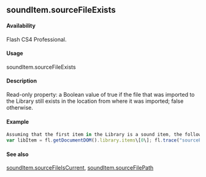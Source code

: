 ## soundItem.sourceFileExists

#### Availability

Flash CS4 Professional.

#### Usage

soundItem.sourceFileExists

#### Description

Read-only property: a Boolean value of true if the file that was imported to the Library still exists in the location from where it was imported; false otherwise.

#### Example

```javascript
Assuming that the first item in the Library is a sound item, the following code displays "true" if the file that was imported into the Library still exists.
var libItem = fl.getDocumentDOM().library.items\[0\]; fl.trace("sourceFileExists = "+ libItem.sourceFileExists);

```
#### See also

[soundItem.sourceFileIsCurrent](#!wielmic/developers-animatesdk-docs/test/SoundItem_object/soundIt11.md), [soundItem.sourceFilePath](#!wielmic/developers-animatesdk-docs/test/SoundItem_object/soundIt12.md)

<span id="soundItem.sourceFileIsCurrent" class="anchor"></span>
